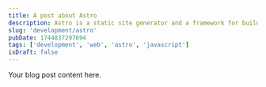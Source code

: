 ```yaml
---
title: A post about Astro
description: Astro is a static site generator and a framework for building fast websites.
slug: 'development/astro'
pubDate: 1744837297694
tags: ['development', 'web', 'astro', 'javascript']
isDraft: false
---
```


Your blog post content here.
